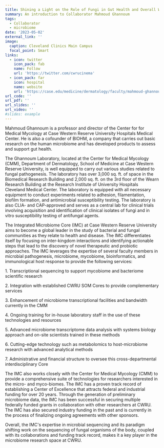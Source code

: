 ```yaml
---
title: Shining a Light on the Role of Fungi in Gut Health and Overall Wellness 
summary: An introduction to Collaborator Mahmoud Ghannoum
tags:
  - Collaborator
  - microbiome
date: '2023-05-02'
external_link: ''
image:
  caption: Cleveland Clinics Main Campus
  focal_point: Smart
links:
  - icon: twitter
    icon_pack: fab
    name: Follow
    url: 'https://twitter.com/cwrucinema'
  - icon_pack: far
    icon: hospital
    name: website
    url: 'https://case.edu/medicine/dermatology/faculty/mahmoud-ghannoum'
url_code: ''
url_pdf: ''
url_slides: ''
url_video: ''
#slides: example
---
```


Mahmoud Ghannoum is a professor and director of the Center for for Medical Mycology at Case Western Reserve University Hospitals Medical Center. He is also a cofounder of BIOHM, a company that carries out basic research on the human microbiome and has developed products to assess and support gut health.

The Ghannoum Laboratory, located at the Center for Medical Mycology (CMM), Department of Dermatology, School of Medicine at Case Western Reserve University, is well equipped to carry out various studies related to fungal pathogenesis. The laboratory has over 3,000 sq. ft. of space in the Biomedical Research Building and 2,000 sq. ft. on the 3rd floor of the Wearn Research Building at the Research Institute of University Hospitals Cleveland Medical Center. The laboratory is equipped with all necessary equipment to conduct experiments related to adhesion, filamentation, biofilm formation, and antimicrobial susceptibility testing. The laboratory is also CLIA- and CAP-approved and serves as a central lab for clinical trials involving acquisition and identification of clinical isolates of fungi and in vitro susceptibility testing of antifungal agents.

The Integrated Microbiome Core (IMC) at Case Western Reserve University aims to become a global leader in the study of bacterial and fungal communities as they relate to health and disease. The IMC differentiates itself by focusing on inter-kingdom interactions and identifying actionable steps that lead to the discovery of novel therapeutic and probiotic approaches. The IMC leverages the expertise of several faculty members in microbial pathogenesis, microbiome, mycobiome, bioinformatics, and immunological host response to provide the following services:

1\. Transcriptional sequencing to support mycobiome and bacteriome scientific research

2\. Integration with established CWRU SOM Cores to provide complementary services

3\. Enhancement of microbiome transcriptional facilities and bandwidth currently in the CMM

4\. Ongoing training for in-house laboratory staff in the use of these technologies and resources

5\. Advanced microbiome transcriptome data analysis with systems biology approach and on-site scientists trained in these methods

6\. Cutting-edge technology such as metabolomics to host-microbiome research with advanced analytical methods

7\. Administrative and financial structure to oversee this cross-departmental interdisciplinary Core

The IMC also works closely with the Center for Medical Mycology (CMM) to provide a comprehensive suite of technologies for researchers interested in the micro- and myco-biomes. The IMC has a proven track record of establishing a Center of Excellence that attracts federal and industrial funding for over 20 years. Through the generation of preliminary microbiome data, the IMC has been successful in securing multiple federally funded grants in collaboration with other researchers at CWRU. The IMC has also secured industry funding in the past and is currently in the process of finalizing ongoing agreements with other sponsors.

Overall, the IMC's expertise in microbial sequencing and its paradigm shifting work on the sequencing of fungal organisms of the body, coupled with its collaborations and funding track record, makes it a key player in the microbiome research space at CWRU.
